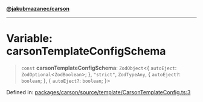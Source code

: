 [**@jakubmazanec/carson**](../README.md)

---

# Variable: carsonTemplateConfigSchema

> `const` **carsonTemplateConfigSchema**: `ZodObject`\<\{ `autoEject`:
> `ZodOptional`\<`ZodBoolean`\>; \}, `"strict"`, `ZodTypeAny`, \{ `autoEject?`: `boolean`; \}, \{
> `autoEject?`: `boolean`; \}\>

Defined in:
[packages/carson/source/template/CarsonTemplateConfig.ts:3](https://github.com/jakubmazanec/tools/blob/a1a5edf56256b0aa4e209cc73bc7a07f5d7fc236/packages/carson/source/template/CarsonTemplateConfig.ts#L3)
